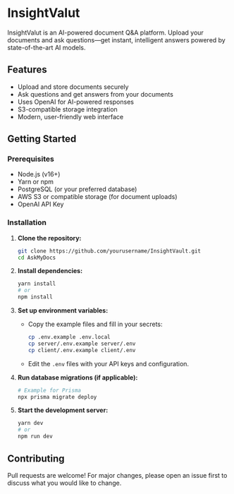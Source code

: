 # InsightValut

InsightValut is an AI-powered document Q&A platform. Upload your documents and ask questions—get instant, intelligent answers powered by state-of-the-art AI models.

## Features

- Upload and store documents securely
- Ask questions and get answers from your documents
- Uses OpenAI for AI-powered responses
- S3-compatible storage integration
- Modern, user-friendly web interface

## Getting Started

### Prerequisites

- Node.js (v16+)
- Yarn or npm
- PostgreSQL (or your preferred database)
- AWS S3 or compatible storage (for document uploads)
- OpenAI API Key

### Installation

1. **Clone the repository:**
   ```bash
   git clone https://github.com/yourusername/InsightVault.git
   cd AskMyDocs
   ```

2. **Install dependencies:**
   ```bash
   yarn install
   # or
   npm install
   ```

3. **Set up environment variables:**
   - Copy the example files and fill in your secrets:
     ```bash
     cp .env.example .env.local
     cp server/.env.example server/.env
     cp client/.env.example client/.env
     ```
   - Edit the `.env` files with your API keys and configuration.

4. **Run database migrations (if applicable):**
   ```bash
   # Example for Prisma
   npx prisma migrate deploy
   ```

5. **Start the development server:**
   ```bash
   yarn dev
   # or
   npm run dev
   ```

## Contributing

Pull requests are welcome! For major changes, please open an issue first to discuss what you would like to change.
